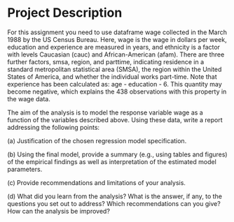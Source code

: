 # Project Description

For this assignment you need to use dataframe wage collected in the March 1988 by the US Census Bureau. Here, wage is the wage in dollars per week, education and experience are measured in years, and ethnicity is a factor with levels Caucasian (cauc) and African-American (afam). There are three further factors, smsa, region, and parttime, indicating residence in a standard metropolitan statistical area (SMSA), the region within the United States of America, and whether the individual works part-time. Note that experience has been calculated as: age - education - 6. This quantity may become negative, which explains the 438 observations with this property in the wage data.

The aim of the analysis is to model the response variable wage as a function of the variables described above.
Using these data, write a report addressing the following points:

(a) Justification of the chosen regression model specification.

(b) Using the final model, provide a summary (e.g., using tables and figures) of the empirical findings as well as interpretation of the estimated model parameters.

(c) Provide recommendations and limitations of your analysis.

(d) What did you learn from the analysis? What is the answer, if any, to the questions you set out to address? Which recommendations can you give? How can the analysis be improved?
